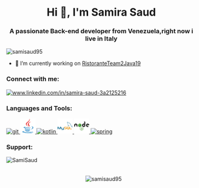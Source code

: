 <h1 align="center">Hi 👋, I'm Samira Saud</h1>
<h3 align="center">A passionate Back-end developer from Venezuela,right now i live in Italy</h3>

<p align="left"> <img src="https://komarev.com/ghpvc/?username=samisaud95&label=Profile%20views&color=0e75b6&style=flat" alt="samisaud95" /> </p>

- 🔭 I’m currently working on [RistoranteTeam2Java19](https://github.com/anamariaow/RistoranteTeam2Java19.git)

<h3 align="left">Connect with me:</h3>
<p align="left">
<a href="https://linkedin.com/in/www.linkedin.com/in/samira-saud-3a2125216" target="blank"><img align="center" src="https://raw.githubusercontent.com/rahuldkjain/github-profile-readme-generator/master/src/images/icons/Social/linked-in-alt.svg" alt="www.linkedin.com/in/samira-saud-3a2125216" height="30" width="40" /></a>
</p>

<h3 align="left">Languages and Tools:</h3>
<p align="left"> <a href="https://git-scm.com/" target="_blank" rel="noreferrer"> <img src="https://www.vectorlogo.zone/logos/git-scm/git-scm-icon.svg" alt="git" width="40" height="40"/> </a> <a href="https://www.java.com" target="_blank" rel="noreferrer"> <img src="https://raw.githubusercontent.com/devicons/devicon/master/icons/java/java-original.svg" alt="java" width="40" height="40"/> </a> <a href="https://kotlinlang.org" target="_blank" rel="noreferrer"> <img src="https://www.vectorlogo.zone/logos/kotlinlang/kotlinlang-icon.svg" alt="kotlin" width="40" height="40"/> </a> <a href="https://www.mysql.com/" target="_blank" rel="noreferrer"> <img src="https://raw.githubusercontent.com/devicons/devicon/master/icons/mysql/mysql-original-wordmark.svg" alt="mysql" width="40" height="40"/> </a> <a href="https://nodejs.org" target="_blank" rel="noreferrer"> <img src="https://raw.githubusercontent.com/devicons/devicon/master/icons/nodejs/nodejs-original-wordmark.svg" alt="nodejs" width="40" height="40"/> </a> <a href="https://spring.io/" target="_blank" rel="noreferrer"> <img src="https://www.vectorlogo.zone/logos/springio/springio-icon.svg" alt="spring" width="40" height="40"/> </a> </p>

<h3 align="left">Support:</h3>
<p><a href="https://ko-fi.com/SamiSaud"> <img align="left" src="https://cdn.ko-fi.com/cdn/kofi3.png?v=3" height="50" width="210" alt="SamiSaud" /></a></p><br><br>

<p><img align="center" src="https://github-readme-stats.vercel.app/api/top-langs?username=samisaud95&show_icons=true&locale=en&layout=compact" alt="samisaud95" /></p>
